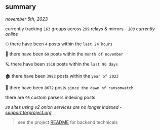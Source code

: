 
## summary
_november 5th, 2023_

currently tracking `163` groups across `299` relays & mirrors - _`100` currently online_

⏲ there have been `4` posts within the `last 24 hours`

🦈 there have been `69` posts within the `month of november`

🪐 there have been `1518` posts within the `last 90 days`

🏚 there have been `3982` posts within the `year of 2023`

🦕 there have been `8672` posts `since the dawn of ransomwatch`

there are `96` custom parsers indexing posts

_`20` sites using v2 onion services are no longer indexed - [support.torproject.org](https://support.torproject.org/onionservices/v2-deprecation/)_

> see the project [README](https://github.com/joshhighet/ransomwatch#ransomwatch--) for backend technicals
